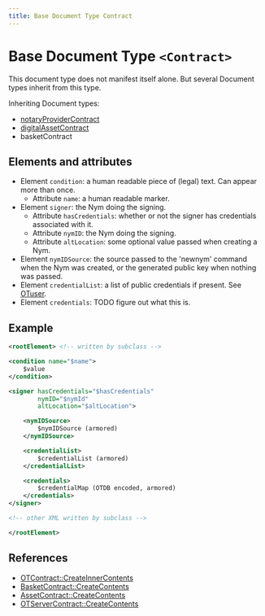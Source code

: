 ```yaml
---
title: Base Document Type Contract
---
```


# Base Document Type `<Contract>`

This document type does not manifest itself alone. But several Document types
inherit from this type.

Inheriting Document types:

* [notaryProviderContract](notaryProviderContract.md)
* [digitalAssetContract](digitalAssetContract.md)
* basketContract

## Elements and attributes
* Element `condition`: a human readable piece of (legal) text. Can appear more
  than once.
  * Attribute `name`: a human readable marker.
* Element `signer`: the Nym doing the signing.
  * Attribute `hasCredentials`: whether or not the signer has credentials
    associated with it.
  * Attribute `nymID`: the Nym doing the signing.
  * Attribute `altLocation`: some optional value passed when creating a Nym.
* Element `nymIDSource`: the source passed to the 'newnym' command when the Nym
  was created, or the generated public key when nothing was passed.
* Element `credentialList`: a list of public credentials if present. See
  [OTuser](OTuser.md).
* Element `credentials`: TODO figure out what this is.

## Example

```xml
<rootElement> <!-- written by subclass -->

<condition name="$name">
    $value
</condition>

<signer hasCredentials="$hasCredentials"
        nymID="$nymId"
        altLocation="$altLocation">

    <nymIDSource>
        $nymIDSource (armored)
    </nymIDSource>

    <credentialList>
        $credentialList (armored)
    </credentialList>

    <credentials>
        $credentialMap (OTDB encoded, armored)
    </credentials>
</signer>

<!-- other XML written by subclass -->

</rootElement>
```

## References

* [OTContract::CreateInnerContents](https://github.com/Open-Transactions/opentxs/blob/7cf2be697c5dc4e06cd95d77787373c9285ecce3/src/core/OTContract.cpp#L2158)
* [BasketContract::CreateContents](https://github.com/Open-Transactions/opentxs/blob/7cf2be697c5dc4e06cd95d77787373c9285ecce3/src/basket/BasketContract.cpp#L175)
* [AssetContract::CreateContents](https://github.com/Open-Transactions/opentxs/blob/7cf2be697c5dc4e06cd95d77787373c9285ecce3/src/core/AssetContract.cpp#L776)
* [OTServerContract::CreateContents](https://github.com/Open-Transactions/opentxs/blob/7cf2be697c5dc4e06cd95d77787373c9285ecce3/src/core/OTServerContract.cpp#L204)
